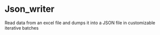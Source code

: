 # Json_writer
Read data from an excel file and dumps it into a JSON file in customizable iterative batches
